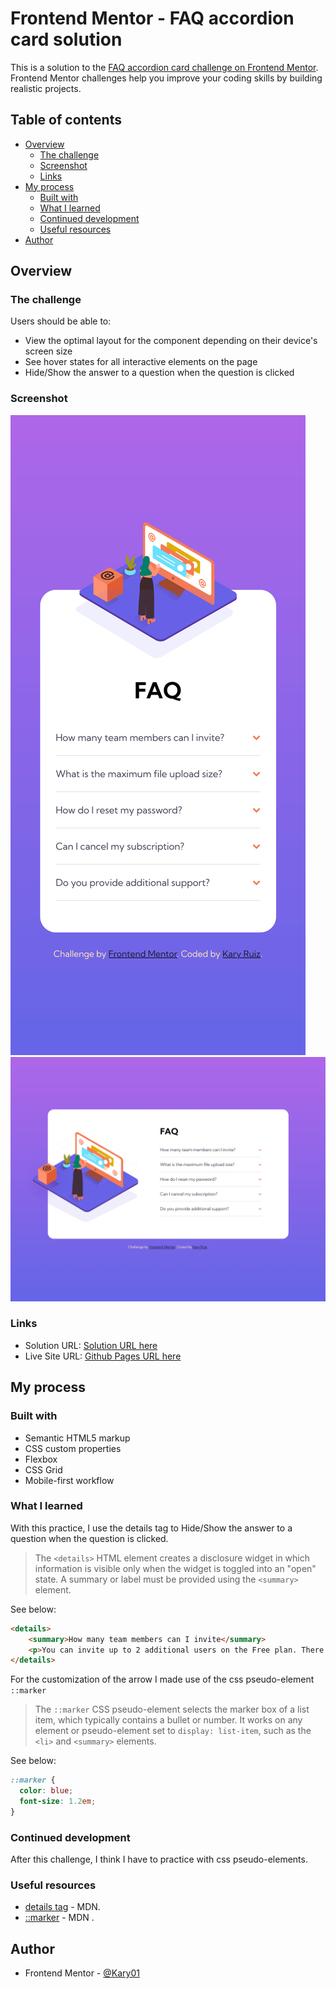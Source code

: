 # Frontend Mentor - FAQ accordion card solution

This is a solution to the [FAQ accordion card challenge on Frontend Mentor](https://www.frontendmentor.io/challenges/faq-accordion-card-XlyjD0Oam). Frontend Mentor challenges help you improve your coding skills by building realistic projects. 

## Table of contents

- [Overview](#overview)
  - [The challenge](#the-challenge)
  - [Screenshot](#screenshot)
  - [Links](#links)
- [My process](#my-process)
  - [Built with](#built-with)
  - [What I learned](#what-i-learned)
  - [Continued development](#continued-development)
  - [Useful resources](#useful-resources)
- [Author](#author)

## Overview

### The challenge

Users should be able to:

- View the optimal layout for the component depending on their device's screen size
- See hover states for all interactive elements on the page
- Hide/Show the answer to a question when the question is clicked

### Screenshot

![screenshot-mobile](./screenshot-mobile.png)
![screenshot-desktop](./screenshot-desktop.png)

### Links

- Solution URL: [Solution URL here](https://www.frontendmentor.io/solutions/faq-accordion-card-challenge-hub-dRQzWUpK-)
- Live Site URL: [Github Pages URL here](https://kary01.github.io/challenge-faq-accordion-card/)

## My process

### Built with

- Semantic HTML5 markup
- CSS custom properties
- Flexbox
- CSS Grid
- Mobile-first workflow

### What I learned

With this practice, I use the details tag to Hide/Show the answer to a question when the question is clicked.

>The `<details>` HTML element creates a disclosure widget in which information is visible only when the widget is toggled into an "open" state. A summary or label must be provided using the `<summary>` element.

See below:

```html
<details>
	<summary>How many team members can I invite</summary>
	<p>You can invite up to 2 additional users on the Free plan. There is no limit on team members for the Premium plan.</p>
</details>
```
For the customization of the arrow I made use of the css pseudo-element `::marker`

>The `::marker` CSS pseudo-element selects the marker box of a list item, which typically contains a bullet or number. It works on any element or pseudo-element set to `display: list-item`, such as the `<li>` and `<summary>` elements.

See below:

```css
::marker {
  color: blue;
  font-size: 1.2em;
}
```

### Continued development


After this challenge, I think I have to practice with css pseudo-elements.

### Useful resources

- [details tag](https://developer.mozilla.org/en-US/docs/Web/HTML/Element/details) - MDN.
- [::marker](https://developer.mozilla.org/en-US/docs/Web/CSS/::marker) - MDN .

## Author

- Frontend Mentor - [@Kary01](https://www.frontendmentor.io/profile/Kary01)

